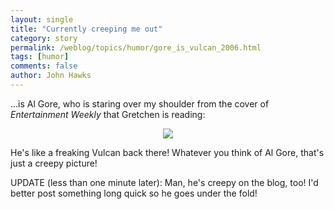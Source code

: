 ```yaml
---
layout: single 
title: "Currently creeping me out" 
category: story
permalink: /weblog/topics/humor/gore_is_vulcan_2006.html
tags: [humor] 
comments: false 
author: John Hawks 
---
```



<p>
...is Al Gore, who is staring over my shoulder from the cover of <i>Entertainment Weekly</i> that Gretchen is reading: 
</p>

<div style="text-align:center;">
<img src="http://img.timeinc.net/ew/covergallery/img/2006/jul212006_887_lg.jpg" />
</div>

<p>
He's like a freaking Vulcan back there! Whatever you think of Al Gore, that's just a creepy picture!
</p>

<p>
UPDATE (less than one minute later): Man, he's creepy on the blog, too! I'd better post something long quick so he goes under the fold!
</p>

